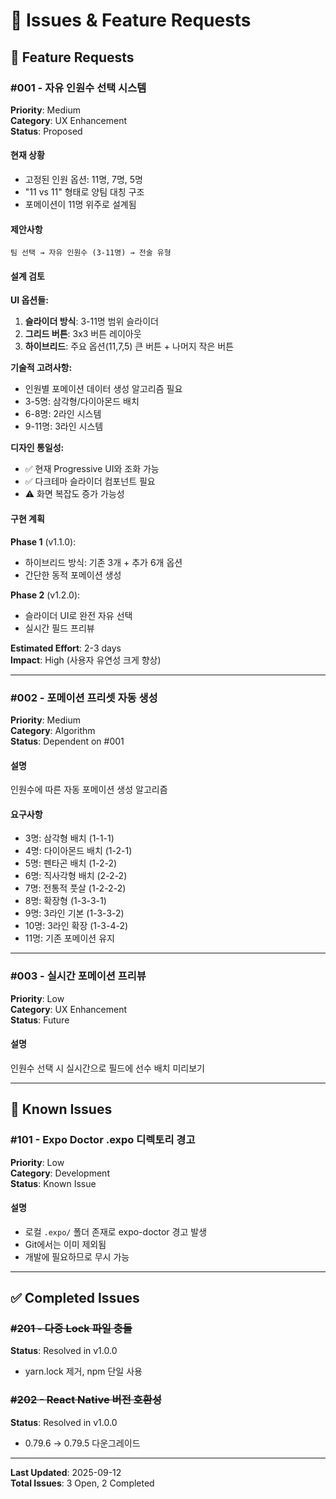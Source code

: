 # 🐛 Issues & Feature Requests

## 🚀 Feature Requests

### #001 - 자유 인원수 선택 시스템
**Priority**: Medium  
**Category**: UX Enhancement  
**Status**: Proposed

#### 현재 상황
- 고정된 인원 옵션: 11명, 7명, 5명
- "11 vs 11" 형태로 양팀 대칭 구조
- 포메이션이 11명 위주로 설계됨

#### 제안사항
```
팀 선택 → 자유 인원수 (3-11명) → 전술 유형
```

#### 설계 검토
**UI 옵션들:**
1. **슬라이더 방식**: 3-11명 범위 슬라이더
2. **그리드 버튼**: 3x3 버튼 레이아웃
3. **하이브리드**: 주요 옵션(11,7,5) 큰 버튼 + 나머지 작은 버튼

**기술적 고려사항:**
- 인원별 포메이션 데이터 생성 알고리즘 필요
- 3-5명: 삼각형/다이아몬드 배치
- 6-8명: 2라인 시스템  
- 9-11명: 3라인 시스템

**디자인 통일성:**
- ✅ 현재 Progressive UI와 조화 가능
- ✅ 다크테마 슬라이더 컴포넌트 필요
- ⚠️ 화면 복잡도 증가 가능성

#### 구현 계획
**Phase 1** (v1.1.0):
- 하이브리드 방식: 기존 3개 + 추가 6개 옵션
- 간단한 동적 포메이션 생성

**Phase 2** (v1.2.0):
- 슬라이더 UI로 완전 자유 선택
- 실시간 필드 프리뷰

**Estimated Effort**: 2-3 days  
**Impact**: High (사용자 유연성 크게 향상)

---

### #002 - 포메이션 프리셋 자동 생성
**Priority**: Medium  
**Category**: Algorithm  
**Status**: Dependent on #001

#### 설명
인원수에 따른 자동 포메이션 생성 알고리즘

#### 요구사항
- 3명: 삼각형 배치 (1-1-1)
- 4명: 다이아몬드 배치 (1-2-1)
- 5명: 펜타곤 배치 (1-2-2) 
- 6명: 직사각형 배치 (2-2-2)
- 7명: 전통적 풋살 (1-2-2-2)
- 8명: 확장형 (1-3-3-1)
- 9명: 3라인 기본 (1-3-3-2)
- 10명: 3라인 확장 (1-3-4-2)
- 11명: 기존 포메이션 유지

---

### #003 - 실시간 포메이션 프리뷰
**Priority**: Low  
**Category**: UX Enhancement  
**Status**: Future

#### 설명
인원수 선택 시 실시간으로 필드에 선수 배치 미리보기

---

## 🐛 Known Issues

### #101 - Expo Doctor .expo 디렉토리 경고
**Priority**: Low  
**Category**: Development  
**Status**: Known Issue

#### 설명
- 로컬 `.expo/` 폴더 존재로 expo-doctor 경고 발생
- Git에서는 이미 제외됨
- 개발에 필요하므로 무시 가능

---

## ✅ Completed Issues

### ~~#201 - 다중 Lock 파일 충돌~~ 
**Status**: Resolved in v1.0.0  
- yarn.lock 제거, npm 단일 사용

### ~~#202 - React Native 버전 호환성~~
**Status**: Resolved in v1.0.0  
- 0.79.6 → 0.79.5 다운그레이드

---

**Last Updated**: 2025-09-12  
**Total Issues**: 3 Open, 2 Completed